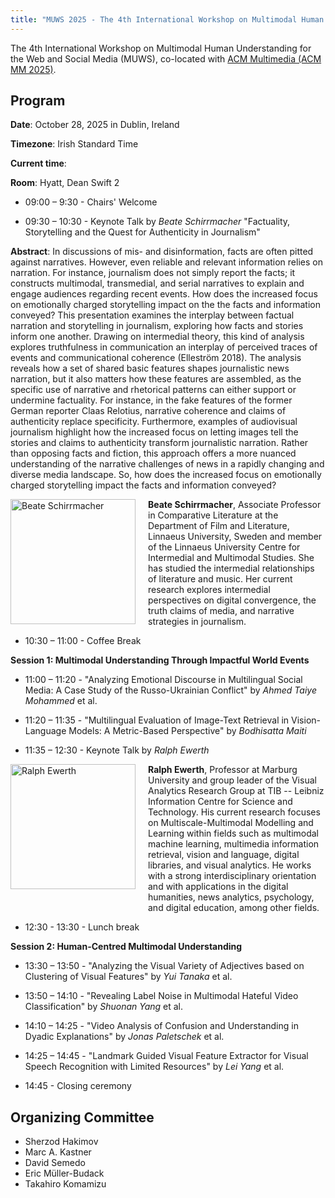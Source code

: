 ```yaml
---
title: "MUWS 2025 - The 4th International Workshop on Multimodal Human Understanding for the Web and Social Media"
---
```


The 4th International Workshop on Multimodal Human Understanding for the Web and Social Media (MUWS), co-located with [ACM Multimedia (ACM MM 2025)](https://acmmm2025.org/).

## Program

**Date**: October 28, 2025 in Dublin, Ireland

**Timezone**:  Irish Standard Time 

**Current time**:  **<label id="dublin-time"></label>**




<script>


function updateTime() {


  var now = new Date();





  // Dublin time


  var dublinTime = new Intl.DateTimeFormat('en-GB', { 


    timeZone: 'Europe/Dublin', 


    hour: '2-digit', 


    minute: '2-digit', 


    second: '2-digit' 


  }).format(now);



  // Update the HTML content


  document.getElementById('dublin-time').textContent = dublinTime;

}





// Update time immediately and then every second


updateTime();


setInterval(updateTime, 1000);


</script>

**Room**: Hyatt, Dean Swift 2

- 09:00 – 9:30 - Chairs' Welcome

- 09:30 – 10:30 - Keynote Talk by *Beate Schirrmacher* "Factuality, Storytelling and the Quest for Authenticity in Journalism"


**Abstract**: In discussions of mis- and disinformation, facts are often pitted against narratives. However, even reliable and relevant information relies on narration. For instance, journalism does not simply report the facts; it constructs multimodal, transmedial, and serial narratives to explain and engage audiences regarding recent events. How does the increased focus on emotionally charged storytelling impact on the the facts and information conveyed? This presentation examines the interplay between factual narration and storytelling in journalism, exploring how facts and stories inform one another. Drawing on intermedial theory, this kind of analysis explores truthfulness in communication an interplay of perceived traces of events and communicational coherence (Elleström 2018). The analysis reveals how a set of shared basic features shapes journalistic news narration, but it also matters how these features are assembled, as the specific use of narrative and rhetorical patterns can either support or undermine factuality. For instance, in the fake features of the former German reporter Claas Relotius, narrative coherence and claims of authenticity replace specificity. Furthermore, examples of audiovisual journalism highlight how the increased focus on letting images tell the stories and claims to authenticity transform journalistic narration. Rather than opposing facts and fiction, this approach offers a more nuanced understanding of the narrative challenges of news in a rapidly changing and diverse media landscape. So, how does the increased focus on emotionally charged storytelling impact the facts and information conveyed?

<div style="display: flex; gap: 20px; align-items: start;">
  <img src="https://lnu.se/api/media/4891-fw954fh1432cx104cy194cw700ch700q60" alt="Beate Schirrmacher" style="width: 200px; flex-shrink: 0;">
  <div>
    <strong>Beate Schirrmacher</strong>, Associate Professor in Comparative Literature at the Department of Film and Literature, Linnaeus University, Sweden and member of the Linnaeus University Centre for Intermedial and Multimodal Studies. She has studied the intermedial relationships of literature and music. Her current research explores intermedial perspectives on digital convergence, the truth claims of media, and narrative strategies in journalism.
  </div>
</div>



<p></p>

- 10:30 – 11:00 - Coffee Break

**Session 1: Multimodal Understanding Through Impactful World Events**

- 11:00 – 11:20 - "Analyzing Emotional Discourse in Multilingual Social Media: A Case Study of the Russo-Ukrainian Conflict" by *Ahmed Taiye Mohammed* et al.

- 11:20 – 11:35 - "Multilingual Evaluation of Image-Text Retrieval in Vision-Language Models: A Metric-Based Perspective" by *Bodhisatta Maiti*

- 11:35 – 12:30 - Keynote Talk by *Ralph Ewerth*

<div style="display: flex; gap: 20px; align-items: start;">
  <img src="https://www.tib.eu/fileadmin/Daten/bilder/forschung-entwicklung/ewerth-760x570.jpg" alt="Ralph Ewerth" style="width: 200px; flex-shrink: 0;">
  <div>
    <strong>Ralph Ewerth</strong>, Professor at Marburg University and group leader of the Visual Analytics Research Group at TIB -- Leibniz Information Centre for Science and Technology. His current research focuses on Multiscale-Multimodal Modelling and Learning within fields such as multimodal machine learning, multimedia information retrieval, vision and language, digital libraries, and visual analytics. He works with a strong interdisciplinary orientation and with applications in the digital humanities, news analytics, psychology, and digital education, among other fields.
  </div>
</div>


<p></p>

- 12:30 - 13:30 - Lunch break


**Session 2: Human-Centred Multimodal Understanding**

- 13:30 – 13:50 - "Analyzing the Visual Variety of Adjectives based on Clustering of Visual Features" by *Yui Tanaka* et al.

- 13:50 – 14:10 - "Revealing Label Noise in Multimodal Hateful Video Classification" by *Shuonan Yang* et al.

- 14:10 – 14:25 - "Video Analysis of Confusion and Understanding in Dyadic Explanations" by *Jonas Paletschek* et al.

- 14:25 – 14:45 - "Landmark Guided Visual Feature Extractor for Visual Speech Recognition with Limited Resources" by *Lei Yang* et al.

- 14:45 - Closing ceremony


## Organizing Committee

- Sherzod Hakimov
- Marc A. Kastner
- David Semedo
- Eric Müller-Budack
- Takahiro Komamizu
